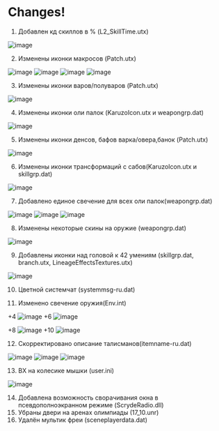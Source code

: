 # Сhanges!
1.	 Добавлен кд скиллов в % (L2_SkillTime.utx) 

![image](https://user-images.githubusercontent.com/75538743/117330573-825b0100-ae9e-11eb-9fcf-ef986ce40f45.png)

2.	 Изменены иконки макросов (Patch.utx)
 
![image](https://user-images.githubusercontent.com/75538743/117330594-85ee8800-ae9e-11eb-9dac-cc444cac85a4.png)
![image](https://user-images.githubusercontent.com/75538743/117330605-89820f00-ae9e-11eb-9b91-fd779d5ec247.png)
![image](https://user-images.githubusercontent.com/75538743/117330618-8be46900-ae9e-11eb-9d44-6e2f600e86e6.png)
![image](https://user-images.githubusercontent.com/75538743/117330626-8edf5980-ae9e-11eb-8bf4-bfdb0dbb4d9b.png)

3.	 Изменены иконки варов/полуваров (Patch.utx)

![image](https://user-images.githubusercontent.com/75538743/117330665-99015800-ae9e-11eb-98a0-f23514c432ce.png)

4.	 Изменены иконки оли палок (KaruzoIcon.utx и weapongrp.dat)

![image](https://user-images.githubusercontent.com/75538743/117330679-9dc60c00-ae9e-11eb-82b4-e77ca4a11ace.png)

5.	Изменены иконки денсов, бафов варка/овера,банок (Patch.utx)

![image](https://user-images.githubusercontent.com/75538743/117330697-a1f22980-ae9e-11eb-8e93-8df41e72513b.png)

6.	 Изменены иконки трансформаций с сабов(KaruzoIcon.utx и skillgrp.dat)

![image](https://user-images.githubusercontent.com/75538743/117330718-a61e4700-ae9e-11eb-8c4c-74b0591e0df9.png)

7.	Добавлено единое свечение для всех оли палок(weapongrp.dat)

![image](https://user-images.githubusercontent.com/75538743/117331462-728fec80-ae9f-11eb-84da-8316dd726bb0.png)
![image](https://user-images.githubusercontent.com/75538743/117331476-758add00-ae9f-11eb-8768-36b0d84160ca.png)
![image](https://user-images.githubusercontent.com/75538743/117331487-7754a080-ae9f-11eb-82e6-1039f3a870f1.png)


8.	Изменены некоторые скины на оружие (weapongrp.dat)

![image](https://user-images.githubusercontent.com/75538743/117330819-c0582500-ae9e-11eb-88c1-586de69ca9f9.png)

9.	 Добавлены иконки над головой к 42 умениям (skillgrp.dat, branch.utx, LineageEffectsTextures.utx)

![image](https://user-images.githubusercontent.com/75538743/117330845-c5b56f80-ae9e-11eb-9c86-8494366e7c33.png)

10.	 Цветной системчат (systemmsg-ru.dat)
 
11.	 Изменено свечение оружия(Env.int)

+4  ![image](https://user-images.githubusercontent.com/75538743/117330912-d960d600-ae9e-11eb-9d3d-1c7f9cba8862.png)		  	  +6  ![image](https://user-images.githubusercontent.com/75538743/117330921-dc5bc680-ae9e-11eb-881a-78190aef380a.png)

+8  ![image](https://user-images.githubusercontent.com/75538743/117330941-e4b40180-ae9e-11eb-8d8c-ff5e60b7ace5.png)				+10  ![image](https://user-images.githubusercontent.com/75538743/117330956-e8e01f00-ae9e-11eb-8803-1b8c9ff687c3.png)

12.	 Скорректировано описание талисманов(itemname-ru.dat)

![image](https://user-images.githubusercontent.com/75538743/117330976-f0072d00-ae9e-11eb-8995-d23c577b3b1d.png)
![image](https://user-images.githubusercontent.com/75538743/117330982-f1d0f080-ae9e-11eb-9c7b-f7771361e43c.png)
![image](https://user-images.githubusercontent.com/75538743/117330985-f4334a80-ae9e-11eb-8c28-b5125b0f5521.png)
   
13.	 ВХ на колесике мышки (user.ini) 

![image](https://user-images.githubusercontent.com/75538743/117331008-fac1c200-ae9e-11eb-85ba-839834c2bfc6.png)

14.	 Добавлена возможность сворачивания окна в псевдополноэкранном режиме (ScrydeRadio.dll) 
15.	 Убраны двери на аренах олимпиады (17_10.unr) 
16.	 Удалён мультик фреи (sceneplayerdata.dat)

